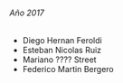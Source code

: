 ###### Año 2017

* Diego Hernan Feroldi
* Esteban Nicolas Ruiz
* Mariano ???? Street
* Federico Martin Bergero
